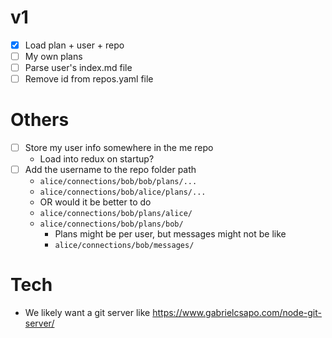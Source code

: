 # v1

- [x] Load plan + user + repo
- [ ] My own plans
- [ ] Parse user's index.md file
- [ ] Remove id from repos.yaml file

# Others

- [ ] Store my user info somewhere in the me repo
  - Load into redux on startup?
- [ ] Add the username to the repo folder path
  - `alice/connections/bob/bob/plans/...`
  - `alice/connections/bob/alice/plans/...`
  - OR would it be better to do
  - `alice/connections/bob/plans/alice/`
  - `alice/connections/bob/plans/bob/`
    - Plans might be per user, but messages might not be like
    - `alice/connections/bob/messages/`

# Tech

- We likely want a git server like https://www.gabrielcsapo.com/node-git-server/

